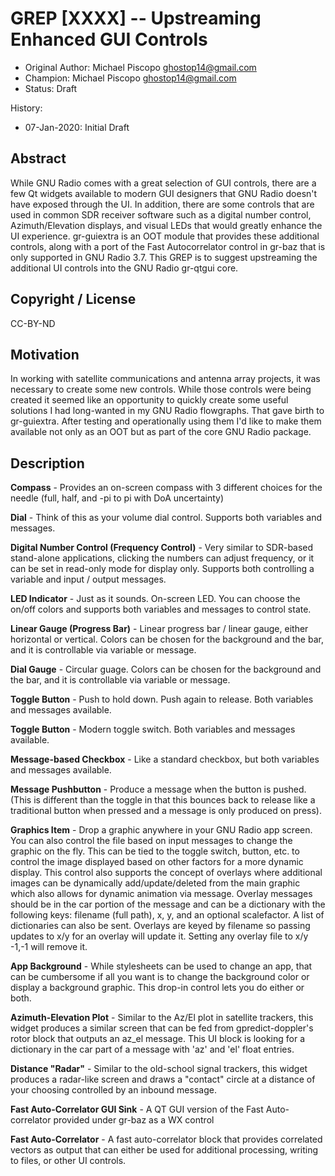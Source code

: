 # GREP [XXXX] -- Upstreaming Enhanced GUI Controls

- Original Author: Michael Piscopo <ghostop14@gmail.com>
- Champion: Michael Piscopo <ghostop14@gmail.com>
- Status: Draft

History:
- 07-Jan-2020: Initial Draft

## Abstract

While GNU Radio comes with a great selection of GUI controls, there are a few Qt widgets 
available to modern GUI designers that GNU Radio doesn't have exposed through the UI. In 
addition, there are some controls that are used in common SDR receiver software such as 
a digital number control, Azimuth/Elevation displays, and visual LEDs that would greatly 
enhance the UI experience.  gr-guiextra is an OOT module that provides these additional 
controls, along with a port of the Fast Autocorrelator control in gr-baz that is only 
supported in GNU Radio 3.7.  This GREP is to suggest upstreaming the additional UI controls 
into the GNU Radio gr-qtgui core.

## Copyright / License

CC-BY-ND

## Motivation

In working with satellite communications and antenna array projects, it was necessary to 
create some new controls.  While those controls were being created it seemed like an 
opportunity to quickly create some useful solutions I had long-wanted in my GNU Radio 
flowgraphs. That gave birth to gr-guiextra.  After testing and operationally using them 
I'd like to make them available not only as an OOT but as part of the core GNU Radio 
package.

## Description

**Compass** - Provides an on-screen compass with 3 different choices for the needle (full, half, and -pi to pi with DoA uncertainty)

**Dial** - Think of this as your volume dial control.  Supports both variables and messages.

**Digital Number Control (Frequency Control)** - Very similar to SDR-based stand-alone applications, clicking the numbers can adjust frequency, or it can be set in read-only mode for display only.  Supports both controlling a variable and input / output messages.

**LED Indicator** - Just as it sounds.  On-screen LED.  You can choose the on/off colors and supports both variables and messages to control state.

**Linear Gauge (Progress Bar)** - Linear progress bar / linear gauge, either horizontal or vertical.  Colors can be chosen for the background and the bar, and it is controllable via variable or message.

**Dial Gauge** - Circular guage.  Colors can be chosen for the background and the bar, and it is controllable via variable or message.

**Toggle Button** - Push to hold down.  Push again to release.  Both variables and messages available.

**Toggle Button** - Modern toggle switch.  Both variables and messages available.

**Message-based Checkbox** - Like a standard checkbox, but both variables and messages available.

**Message Pushbutton** - Produce a message when the button is pushed.  (This is different than the toggle in that this bounces back to release like a traditional button when pressed and a message is only produced on press).

**Graphics Item** - Drop a graphic anywhere in your GNU Radio app screen.  You can also control the file based on input messages to change the graphic on the fly.  This can be tied to the toggle switch, button, etc. to control the image displayed based on other factors for a more dynamic display.  This control also supports the concept of overlays where additional images can be dynamically add/update/deleted from the main graphic which also allows for dynamic animation via message.  Overlay messages should be in the car portion of the message and can be a dictionary with the following keys: filename (full path), x, y, and an optional scalefactor.  A list of dictionaries can also be sent.  Overlays are keyed by filename so passing updates to x/y for an overlay will update it.  Setting any overlay file to x/y -1,-1 will remove it.

**App Background** - While stylesheets can be used to change an app, that can be cumbersome if all you want is to change the background color or display a background graphic.  This drop-in control lets you do either or both.

**Azimuth-Elevation Plot** - Similar to the Az/El plot in satellite trackers, this widget produces a similar screen that can be fed from gpredict-doppler's rotor block that outputs an az_el message.  This UI block is looking for a dictionary in the car part of a message with 'az' and 'el' float entries.

**Distance "Radar"** - Similar to the old-school signal trackers, this widget produces a radar-like screen and draws a "contact" circle at a distance of your choosing controlled by an inbound message.

**Fast Auto-Correlator GUI Sink** - A QT GUI version of the Fast Auto-correlator provided under gr-baz as a WX control

**Fast Auto-Correlator** - A fast auto-correlator block that provides correlated vectors as output that can either be used for additional processing, writing to files, or other UI controls.

